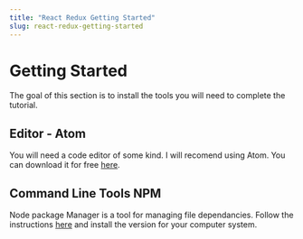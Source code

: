 ```yaml
---
title: "React Redux Getting Started"
slug: react-redux-getting-started
---
```


# Getting Started 

The goal of this section is to install the tools you will need to complete the tutorial. 

## Editor - Atom

You will need a code editor of some kind. I will recomend using Atom. You can download 
it for free [here](https://atom.io).

## Command Line Tools NPM

Node package Manager is a tool for managing file dependancies. Follow the instructions 
[here](https://www.npmjs.com/package/npm) and install the version for your computer system. 

